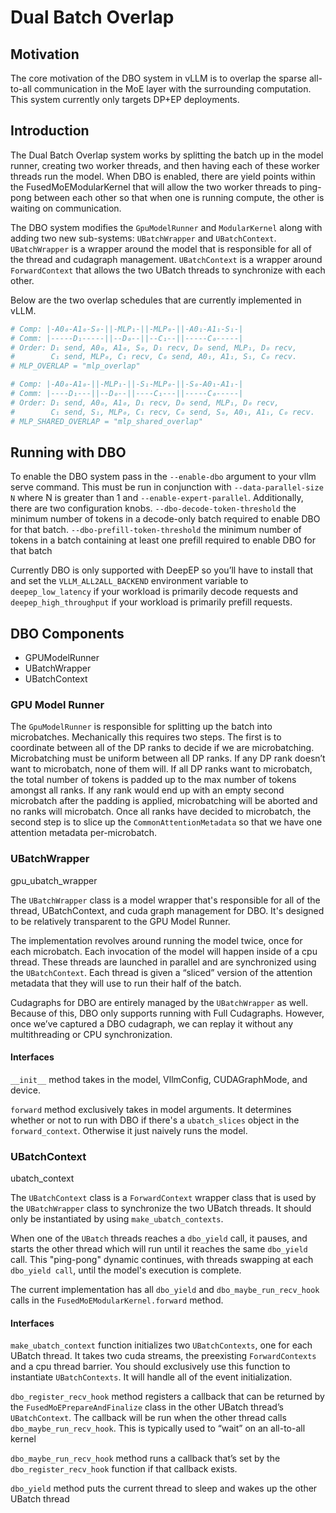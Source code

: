 # Dual Batch Overlap

## Motivation

The core motivation of the DBO system in vLLM is to overlap the sparse all-to-all communication in the MoE layer with the surrounding computation. This system currently only targets DP+EP deployments.

## Introduction

The Dual Batch Overlap system works by splitting the batch up in the model runner, creating two worker threads, and then having each of these worker threads run the model. When DBO is enabled, there are yield points within the FusedMoEModularKernel that will allow the two worker threads to ping-pong between each other so that when one is running compute, the other is waiting on communication.

The DBO system modifies the `GpuModelRunner` and `ModularKernel` along with adding two new sub-systems: `UBatchWrapper` and `UBatchContext`. `UBatchWrapper` is a wrapper around the model that is responsible for all of the thread and cudagraph management. `UBatchContext` is a wrapper around `ForwardContext` that allows the two UBatch threads to synchronize with each other.

Below are the two overlap schedules that are currently implemented in vLLM.

```python
# Comp: |-A0₀-A1₀-S₀-||-MLP₁-||-MLP₀-||-A0₁-A1₁-S₁-|
# Comm: |-----D₁-----||--D₀--||--C₁--||-----C₀-----|
# Order: D₁ send, A0₀, A1₀, S₀, D₁ recv, D₀ send, MLP₁, D₀ recv,
#        C₁ send, MLP₀, C₁ recv, C₀ send, A0₁, A1₁, S₁, C₀ recv.
# MLP_OVERLAP = "mlp_overlap"

# Comp: |-A0₀-A1₀-||-MLP₁-||-S₁-MLP₀-||-S₀-A0₁-A1₁-|
# Comm: |----D₁---||--D₀--||----C₁---||-----C₀-----|
# Order: D₁ send, A0₀, A1₀, D₁ recv, D₀ send, MLP₁, D₀ recv,
#        C₁ send, S₁, MLP₀, C₁ recv, C₀ send, S₀, A0₁, A1₁, C₀ recv.
# MLP_SHARED_OVERLAP = "mlp_shared_overlap"
```

## Running with DBO

To enable the DBO system pass in the `--enable-dbo` argument to your vllm serve command. This must be run in conjunction with `--data-parallel-size N` where N is greater than 1 and `--enable-expert-parallel`. Additionally, there are two configuration knobs.
`--dbo-decode-token-threshold` the minimum number of tokens in a decode-only batch required to enable DBO for that batch.
`--dbo-prefill-token-threshold` the minimum number of tokens in a batch containing at least one prefill required to enable DBO for that batch

Currently DBO is only supported with DeepEP so you’ll have to install that and set the `VLLM_ALL2ALL_BACKEND` environment variable to `deepep_low_latency` if your workload is primarily decode requests and `deepep_high_throughput` if your workload is primarily prefill requests.

## DBO Components

* GPUModelRunner
* UBatchWrapper
* UBatchContext

### GPU Model Runner

The `GpuModelRunner` is responsible for splitting up the batch into microbatches. Mechanically this requires two steps. The first is to coordinate between all of the DP ranks to decide if we are microbatching. Microbatching must be uniform between all DP ranks. If any DP rank doesn’t want to microbatch, none of them will. If all DP ranks want to microbatch, the total number of tokens is padded up to the max number of tokens amongst all ranks. If any rank would end up with an empty second microbatch after the padding is applied, microbatching will be aborted and no ranks will microbatch. Once all ranks have decided to microbatch, the second step is to slice up the `CommonAttentionMetadata` so that we have one attention metadata per-microbatch.

### UBatchWrapper

gpu_ubatch_wrapper

The `UBatchWrapper` class is a model wrapper that's responsible for all of the thread, UBatchContext, and cuda graph management for DBO. It's designed to be relatively transparent to the GPU Model Runner.

The implementation revolves around running the model twice, once for each microbatch. Each invocation of the model will happen inside of a cpu thread. These threads are launched in parallel and are synchronized using the `UBatchContext`. Each thread is given a “sliced” version of the attention metadata that they will use to run their half of the batch.

Cudagraphs for DBO are entirely managed by the `UBatchWrapper` as well. Because of this, DBO only supports running with Full Cudagraphs. However, once we’ve captured a DBO cudagraph, we can replay it without any multithreading or CPU synchronization.

#### Interfaces

`__init__` method takes in the model, VllmConfig, CUDAGraphMode, and device.

`forward` method exclusively takes in model arguments. It determines whether or not to run with DBO if there's a `ubatch_slices` object in the `forward_context`. Otherwise it just naively runs the model.

### UBatchContext

ubatch_context

The `UBatchContext` class is a `ForwardContext` wrapper class that is used by the `UBatchWrapper` class to synchronize the two UBatch threads. It should only be instantiated by using `make_ubatch_contexts`.

When one of the `UBatch` threads reaches a `dbo_yield` call, it pauses, and starts the other thread which will run until it reaches the same `dbo_yield` call. This "ping-pong" dynamic continues, with threads swapping at each `dbo_yield call`, until the model's execution is complete.

The current implementation has all `dbo_yield` and `dbo_maybe_run_recv_hook` calls in the `FusedMoEModularKernel.forward` method.

#### Interfaces

`make_ubatch_context` function initializes two `UBatchContexts`, one for each UBatch thread. It takes two cuda streams, the preexisting `ForwardContexts` and a cpu thread barrier. You should exclusively use this function to instantiate `UBatchContexts`. It will handle all of the event initialization.

`dbo_register_recv_hook` method registers a callback that can be returned by the `FusedMoEPrepareAndFinalize` class in the other UBatch thread’s `UBatchContext`. The callback will be run when the other thread calls `dbo_maybe_run_recv_hook`. This is typically used to “wait” on an all-to-all kernel

`dbo_maybe_run_recv_hook` method runs a callback that’s set by the `dbo_register_recv_hook` function if that callback exists.

`dbo_yield` method puts the current thread to sleep and wakes up the other UBatch thread
